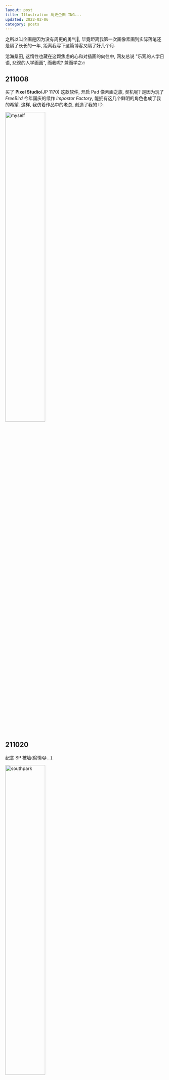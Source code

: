 ```yaml
---
layout: post
title: Illustration 周更企画 ING...
updated: 2022-02-06
category: posts
---
```


之所以叫企画是因为没有周更的勇气👻, 毕竟距离我第一次画像素画到实际落笔还是隔了长长的一年, 距离我写下这篇博客又隔了好几个月.

沧海桑田, 这惰性也藏在这颗焦虑的心和对插画的向往中, 网友总说 "乐观的人学日语, 悲观的人学画画", 而我呢? 兼而学之🔥 

## 211008

买了 **Pixel Studio**(JP 1170) 这款软件, 开启 Pad 像素画之旅, 契机呢? 是因为玩了 _FreeBird_ 今年国庆的续作 _Impostor Factory_, 能拥有这几个鲜明的角色也成了我的希望. 这样, 我仿着作品中的老总, 创造了我的 ID. 

<img src="https://user-images.githubusercontent.com/57313137/152681682-a881c64d-4c29-4506-addd-21e6e9dd048e.png" width="50%" alt="myself">

## 211020

纪念 SP 被墙(偷懒😂...).

<img src="https://user-images.githubusercontent.com/57313137/152682105-229a0852-58a2-498d-a465-40df094c404e.png" width="50%" alt="southpark">

## 211122

好久没有画画了, 又是准备四六级, 又是准备考试复习的, 今天实在是学不进去了, 上床直接画到凌晨1点多, 画了张 GIF. 因为自己很喜欢这个表情, 🥰, 所以就画了这个, 最后发现 emoji 果然不适合放在 `512*512` 的格子里画, 太丑了...

<img src="https://user-images.githubusercontent.com/57313137/152682317-1b35d503-b6ca-426a-b6b5-f0a5bdf5acbd.gif" width="50%" alt="wmoji">
